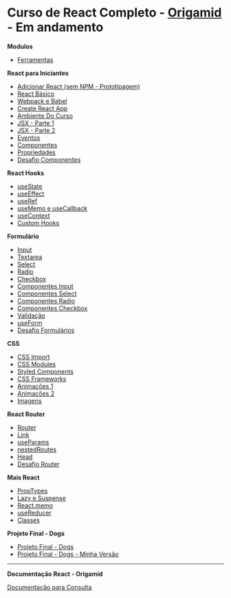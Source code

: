 # Curso de React Completo - [Origamid](https://www.origamid.com/curso/react-completo/) - Em andamento

**Modulos**

- [Ferramentas](https://github.com/MatheusGomesWeb/Cursos/tree/master/Programacao/JavaScript/Origamid/ReactCompleto/Ferramentas)

**React para Iniciantes**

- [Adicionar React (sem NPM - Prototipagem)](https://github.com/MatheusGomesWeb/Cursos/tree/master/Programacao/JavaScript/Origamid/ReactCompleto/React-para-Iniciantes/adicionar-react)
- [React Básico](https://github.com/MatheusGomesWeb/Cursos/tree/master/Programacao/JavaScript/Origamid/ReactCompleto/React-para-Iniciantes/react-basico)
- [Webpack e Babel](https://github.com/MatheusGomesWeb/Cursos/tree/master/Programacao/JavaScript/Origamid/ReactCompleto/React-para-Iniciantes/Webpack-e-Babel)
- [Create React App](https://github.com/MatheusGomesWeb/Cursos/tree/master/Programacao/JavaScript/Origamid/ReactCompleto/React-para-Iniciantes/Create-React-App)
- [Ambiente Do Curso](https://github.com/MatheusGomesWeb/Cursos/tree/master/Programacao/JavaScript/Origamid/ReactCompleto/React-para-Iniciantes/Ambiente-do-Curso)
- [JSX - Parte 1](https://github.com/MatheusGomesWeb/Cursos/tree/master/Programacao/JavaScript/Origamid/ReactCompleto/React-para-Iniciantes/JSX-Parte-1)
- [JSX - Parte 2](https://github.com/MatheusGomesWeb/Cursos/tree/master/Programacao/JavaScript/Origamid/ReactCompleto/React-para-Iniciantes/JSX-Parte-2)
- [Eventos](https://github.com/MatheusGomesWeb/Cursos/tree/master/Programacao/JavaScript/Origamid/ReactCompleto/React-para-Iniciantes/Eventos)
- [Componentes](https://github.com/MatheusGomesWeb/Cursos/tree/master/Programacao/JavaScript/Origamid/ReactCompleto/React-para-Iniciantes/Componentes)
- [Propriedades](https://github.com/MatheusGomesWeb/Cursos/tree/master/Programacao/JavaScript/Origamid/ReactCompleto/React-para-Iniciantes/Propriedades)
- [Desafio Componentes](https://github.com/MatheusGomesWeb/Cursos/tree/master/Programacao/JavaScript/Origamid/ReactCompleto/React-para-Iniciantes/Desafio-Componentes)

**React Hooks**

- [useState](https://github.com/MatheusGomesWeb/Cursos/tree/master/Programacao/JavaScript/Origamid/ReactCompleto/React-Hooks/useState)
- [useEffect](https://github.com/MatheusGomesWeb/Cursos/tree/master/Programacao/JavaScript/Origamid/ReactCompleto/React-Hooks/useEffect)
- [useRef](https://github.com/MatheusGomesWeb/Cursos/tree/master/Programacao/JavaScript/Origamid/ReactCompleto/React-Hooks/useRef)
- [useMemo e useCallback](https://github.com/MatheusGomesWeb/Cursos/tree/master/Programacao/JavaScript/Origamid/ReactCompleto/React-Hooks/useMemo-e-useCallback)
- [useContext](https://github.com/MatheusGomesWeb/Cursos/tree/master/Programacao/JavaScript/Origamid/ReactCompleto/React-Hooks/useContext)
- [Custom Hooks](https://github.com/MatheusGomesWeb/Cursos/tree/master/Programacao/JavaScript/Origamid/ReactCompleto/React-Hooks/customHooks)

**Formulário**

- [Input](https://github.com/MatheusGomesWeb/Cursos/tree/master/Programacao/JavaScript/Origamid/ReactCompleto/Formularios/input)
- [Textarea](https://github.com/MatheusGomesWeb/Cursos/tree/master/Programacao/JavaScript/Origamid/ReactCompleto/Formularios/textarea)
- [Select](https://github.com/MatheusGomesWeb/Cursos/tree/master/Programacao/JavaScript/Origamid/ReactCompleto/Formularios/select)
- [Radio](https://github.com/MatheusGomesWeb/Cursos/tree/master/Programacao/JavaScript/Origamid/ReactCompleto/Formularios/radio)
- [Checkbox](https://github.com/MatheusGomesWeb/Cursos/tree/master/Programacao/JavaScript/Origamid/ReactCompleto/Formularios/checkbox)
- [Componentes Input](https://github.com/MatheusGomesWeb/Cursos/tree/master/Programacao/JavaScript/Origamid/ReactCompleto/Formularios/componentesInput)
- [Componentes Select](https://github.com/MatheusGomesWeb/Cursos/tree/master/Programacao/JavaScript/Origamid/ReactCompleto/Formularios/componentesSelect)
- [Componentes Radio](https://github.com/MatheusGomesWeb/Cursos/tree/master/Programacao/JavaScript/Origamid/ReactCompleto/Formularios/componentesRadio)
- [Componentes Checkbox](https://github.com/MatheusGomesWeb/Cursos/tree/master/Programacao/JavaScript/Origamid/ReactCompleto/Formularios/componentesCheckbox)
- [Validação](https://github.com/MatheusGomesWeb/Cursos/tree/master/Programacao/JavaScript/Origamid/ReactCompleto/Formularios/validacao)
- [useForm](https://github.com/MatheusGomesWeb/Cursos/tree/master/Programacao/JavaScript/Origamid/ReactCompleto/Formularios/useForm)
- [Desafio Formulários](https://github.com/MatheusGomesWeb/Cursos/tree/master/Programacao/JavaScript/Origamid/ReactCompleto/Formularios/desafioformularios)

**CSS**

- [CSS Import](https://github.com/MatheusGomesWeb/Cursos/tree/master/Programacao/JavaScript/Origamid/ReactCompleto/CSS/cssImport)
- [CSS Modules](https://github.com/MatheusGomesWeb/Cursos/tree/master/Programacao/JavaScript/Origamid/ReactCompleto/CSS/cssModules)
- [Styled Components](https://github.com/MatheusGomesWeb/Cursos/tree/master/Programacao/JavaScript/Origamid/ReactCompleto/CSS/styledComponents)
- [CSS Frameworks](https://github.com/MatheusGomesWeb/Cursos/tree/master/Programacao/JavaScript/Origamid/ReactCompleto/CSS/cssFrameworks)
- [Animações 1](https://github.com/MatheusGomesWeb/Cursos/tree/master/Programacao/JavaScript/Origamid/ReactCompleto/CSS/animacoes/animacao1)
- [Animações 2](https://github.com/MatheusGomesWeb/Cursos/tree/master/Programacao/JavaScript/Origamid/ReactCompleto/CSS/animacoes/animacao2)
- [Imagens](https://github.com/MatheusGomesWeb/Cursos/tree/master/Programacao/JavaScript/Origamid/ReactCompleto/CSS/animacoes/imagens)

**React Router**

- [Router](https://github.com/MatheusGomesWeb/Cursos/tree/master/Programacao/JavaScript/Origamid/ReactCompleto/React-Router/Router/router)
- [Link](https://github.com/MatheusGomesWeb/Cursos/tree/master/Programacao/JavaScript/Origamid/ReactCompleto/React-Router/Router/router#link)
- [useParams](https://github.com/MatheusGomesWeb/Cursos/tree/master/Programacao/JavaScript/Origamid/ReactCompleto/React-Router/Router/router#useParams)
- [nestedRoutes](https://github.com/MatheusGomesWeb/Cursos/tree/master/Programacao/JavaScript/Origamid/ReactCompleto/React-Router/Router/router#nestedRoutes)
- [Head](https://github.com/MatheusGomesWeb/Cursos/tree/master/Programacao/JavaScript/Origamid/ReactCompleto/React-Router/Router/router#head)
- [Desafio Router](https://github.com/MatheusGomesWeb/Cursos/tree/master/Programacao/JavaScript/Origamid/ReactCompleto/React-Router/desafio-router-1/desafiorouter1)

**Mais React**

- [PropTypes](https://github.com/MatheusGomesWeb/Cursos/tree/master/Programacao/JavaScript/Origamid/ReactCompleto/Mais-React#proptypes)
- [Lazy e Suspense](https://github.com/MatheusGomesWeb/Cursos/tree/master/Programacao/JavaScript/Origamid/ReactCompleto/Mais-React#lazy-e-suspense)
- [React.memo](https://github.com/MatheusGomesWeb/Cursos/tree/master/Programacao/JavaScript/Origamid/ReactCompleto/Mais-React#react.memo)
- [useReducer](https://github.com/MatheusGomesWeb/Cursos/tree/master/Programacao/JavaScript/Origamid/ReactCompleto/Mais-React#usereducer)
- [Classes](https://github.com/MatheusGomesWeb/Cursos/tree/master/Programacao/JavaScript/Origamid/ReactCompleto/Mais-React#classes)

**Projeto Final - Dogs**

- [Projeto Final - Dogs](https://dogs.origamid.dev/)
- [Projeto Final - Dogs - Minha Versão](https://github.com/MatheusGomesWeb/Cursos/tree/master/Programacao/JavaScript/Origamid/ReactCompleto/ProjetoFinal/dogs)

---

**Documentação React - Origamid**

[Documentação para Consulta](https://www.origamid.com/slide/react-completo)
